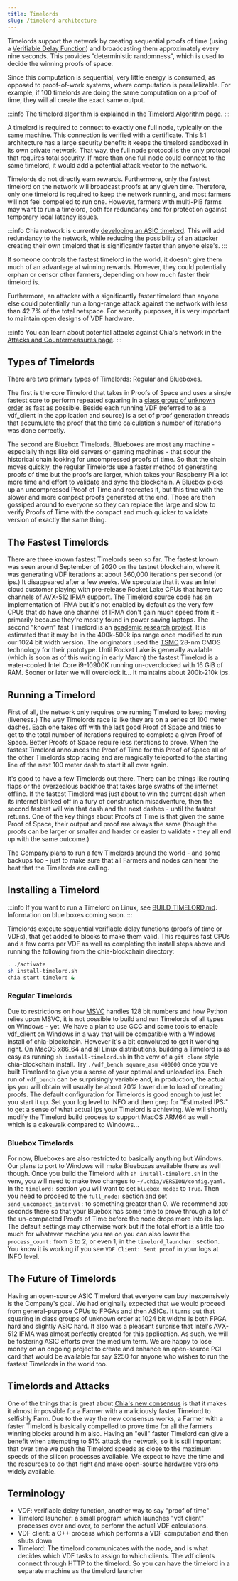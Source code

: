 ```yaml
---
title: Timelords
slug: /timelord-architecture
---
```


Timelords support the network by creating sequential proofs of time (using a [Verifiable Delay Function](/proof-of-time)) and broadcasting them approximately every nine seconds. This provides "deterministic randomness", which is used to decide the winning proofs of space.

Since this computation is sequential, very little energy is consumed, as opposed to proof-of-work systems, where computation is parallelizable. For example, if 100 timelords are doing the same computation on a proof of time, they will all create the exact same output.

:::info
The timelord algorithm is explained in the [Timelord Algorithm page](/timelord-algorithm).
:::

A timelord is required to connect to exactly one full node, typically on the same machine. This connection is verified with a certificate. This 1:1 architecture has a large security benefit: it keeps the timelord sandboxed in its own private network. That way, the full node protocol is the only protocol that requires total security. If more than one full node could connect to the same timelord, it would add a potential attack vector to the network.

Timelords do not directly earn rewards. Furthermore, only the fastest timelord on the network will broadcast proofs at any given time. Therefore, only one timelord is required to keep the network running, and most farmers will not feel compelled to run one. However, farmers with multi-PiB farms may want to run a timelord, both for redundancy and for protection against temporary local latency issues.

:::info
Chia network is currently [developing an ASIC timelord](https://www.businesswire.com/news/home/20211013005324/en/Chia-Partners-With-Supranational-to-Create-Industry-Leading-Proof-of-Space-Time-Security). This will add redundancy to the network, while reducing the possibility of an attacker creating their own timelord that is significantly faster than anyone else's.
:::

If someone controls the fastest timelord in the world, it doesn't give them much of an advantage at winning rewards. However, they could potentially orphan or censor other farmers, depending on how much faster their timelord is.

Furthermore, an attacker with a significantly faster timelord than anyone else could potentially run a long-range attack against the network with less than 42.7% of the total netspace. For security purposes, it is very important to maintain open designs of VDF hardware.

:::info
You can learn about potential attacks against Chia's network in the [Attacks and Countermeasures page](/consensus-attacks).
:::

## Types of Timelords

There are two primary types of Timelords: Regular and Blueboxes.

The first is the core Timelord that takes in Proofs of Space and uses a single fastest core to perform repeated squaring in a [class group of unknown order](https://github.com/Chia-Network/vdf-competition/blob/master/classgroups.pdf) as fast as possible. Beside each running VDF (referred to as a vdf_client in the application and source) is a set of proof generation threads that accumulate the proof that the time calculation's number of iterations was done correctly.

The second are Bluebox Timelords. Blueboxes are most any machine - especially things like old servers or gaming machines - that scour the historical chain looking for uncompressed proofs of time. So that the chain moves quickly, the regular Timelords use a faster method of generating proofs of time but the proofs are larger, which takes your Raspberry Pi a lot more time and effort to validate and sync the blockchain. A Bluebox picks up an uncompressed Proof of Time and recreates it, but this time with the slower and more compact proofs generated at the end. Those are then gossiped around to everyone so they can replace the large and slow to verify Proofs of Time with the compact and much quicker to validate version of exactly the same thing.

## The Fastest Timelords

There are three known fastest Timelords seen so far. The fastest known was seen around September of 2020 on the testnet blockchain, where it was generating VDF iterations at about 360,000 iterations per second (or ips.) It disappeared after a few weeks. We speculate that it was an Intel cloud customer playing with pre-release Rocket Lake CPUs that have two channels of [AVX-512 IFMA](https://en.wikipedia.org/wiki/AVX-512#IFMA) support. The Timelord source code has an implementation of IFMA but it's not enabled by default as the very few CPUs that do have one channel of IFMA don't gain much speed from it - primarily because they're mostly found in power saving laptops. The second "known" fast Timelord is an [academic research project](https://ieeexplore.ieee.org/abstract/document/9301680). It is estimated that it may be in the 400k-500k ips range once modified to run our 1024 bit width version. The originators used the [TSMC](https://www.tsmc.com/english) 28-nm CMOS technology for their prototype. Until Rocket Lake is generally available (which is soon as of this writing in early March) the fastest Timelord is a water-cooled Intel Core i9-10900K running un-overclocked with 16 GiB of RAM. Sooner or later we will overclock it... It maintains about 200k-210k ips.

## Running a Timelord

First of all, the network only requires one running Timelord to keep moving (liveness.) The way Timelords race is like they are on a series of 100 meter dashes. Each one takes off with the last good Proof of Space and tries to get to the total number of iterations required to complete a given Proof of Space. Better Proofs of Space require less iterations to prove. When the fastest Timelord announces the Proof of Time for this Proof of Space all of the other Timelords stop racing and are magically teleported to the starting line of the next 100 meter dash to start it all over again.

It's good to have a few Timelords out there. There can be things like routing flaps or the overzealous backhoe that takes large swaths of the internet offline. If the fastest Timelord was just about to win the current dash when its internet blinked off in a fury of construction misadventure, then the second fastest will win that dash and the next dashes - until the fastest returns. One of the key things about Proofs of Time is that given the same Proof of Space, their output and proof are always the same (though the proofs can be larger or smaller and harder or easier to validate - they all end up with the same outcome.)

The Company plans to run a few Timelords around the world - and some backups too - just to make sure that all Farmers and nodes can hear the beat that the Timelords are calling.

## Installing a Timelord

:::info
If you want to run a Timelord on Linux, see [BUILD_TIMELORD.md](https://github.com/Chia-Network/chia-blockchain/blob/main/BUILD_TIMELORD.md). Information on blue boxes coming soon.
:::

Timelords execute sequential verifiable delay functions (proofs of time or VDFs), that get added to
blocks to make them valid. This requires fast CPUs and a few cores per VDF as well as completing the install steps above and running the following from the chia-blockchain directory:

```bash
. ./activate
sh install-timelord.sh
chia start timelord &
```

### Regular Timelords

Due to restrictions on how [MSVC](https://en.wikipedia.org/wiki/Microsoft_Visual_C%2B%2B) handles 128 bit numbers and how Python relies upon MSVC, it is not possible to build and run Timelords of all types on Windows - yet. We have a plan to use GCC and some tools to enable vdf_client on Windows in a way that will be compatible with a Windows install of chia-blockchain. However it's a bit convoluted to get it working right. On MacOS x86_64 and all Linux distributions, building a Timelord is as easy as running `sh install-timelord.sh` in the venv of a `git clone` style chia-blockchain install. Try `./vdf_bench square_asm 400000` once you've built Timelord to give you a sense of your optimal and unloaded ips. Each run of `vdf_bench` can be surprisingly variable and, in production, the actual ips you will obtain will usually be about 20% lower due to load of creating proofs. The default configuration for Timelords is good enough to just let you start it up. Set your log level to INFO and then grep for "Estimated IPS:" to get a sense of what actual ips your Timelord is achieving. We will shortly modify the Timelord build process to support MacOS ARM64 as well - which is a cakewalk compared to Windows...

### Bluebox Timelords

For now, Blueboxes are also restricted to basically anything but Windows. Our plans to port to Windows will make Blueboxes available there as well though. Once you build the Timelord with `sh install-timelord.sh` in the venv, you will need to make two changes to `~/.chia/VERSION/config.yaml`. In the `timelord:` section you will want to set `bluebox_mode:` to `True`. Then you need to proceed to the `full_node:` section and set `send_uncompact_interval:` to something greater than 0. We recommend `300` seconds there so that your Bluebox has some time to prove through a lot of the un-compacted Proofs of Time before the node drops more into its lap. The default settings may otherwise work but if the total effort is a little too much for whatever machine you are on you can also lower the `process_count:` from 3 to 2, or even 1, in the `timelord_launcher:` section. You know it is working if you see `VDF Client: Sent proof` in your logs at INFO level.

## The Future of Timelords

Having an open-source ASIC Timelord that everyone can buy inexpensively is the Company's goal. We had originally expected that we would proceed from general-purpose CPUs to FPGAs and then ASICs. It turns out that squaring in class groups of unknown order at 1024 bit widths is both FPGA hard and slightly ASIC hard. It also was a pleasant surprise that Intel's AVX-512 IFMA was almost perfectly created for this application. As such, we will be fostering ASIC efforts over the medium term. We are happy to lose money on an ongoing project to create and enhance an open-source PCI card that would be available for say $250 for anyone who wishes to run the fastest Timelords in the world too.

## Timelords and Attacks

One of the things that is great about [Chia's new consensus](https://docs.google.com/document/d/1tmRIb7lgi4QfKkNaxuKOBHRmwbVlGL4f7EsBDr_5xZE/edit) is that it makes it almost impossible for a Farmer with a maliciously faster Timelord to selfishly Farm. Due to the way the new consensus works, a Farmer with a faster Timelord is basically compelled to prove time for all the farmers winning blocks around him also. Having an "evil" faster Timelord can give a benefit when attempting to 51% attack the network, so it is still important that over time we push the Timelord speeds as close to the maximum speeds of the silicon processes available. We expect to have the time and the resources to do that right and make open-source hardware versions widely available.

## Terminology

- VDF: verifiable delay function, another way to say "proof of time"
- Timelord launcher: a small program which launches "vdf client" processes over and over, to perform the actual VDF calculations.
- VDF client: a C++ process which performs a VDF computation and then shuts down
- Timelord: The timelord communicates with the node, and is what decides which VDF tasks to assign to which clients. The vdf clients connect through HTTP to the timelord. So you can have the timelord in a separate machine as the timelord launcher
